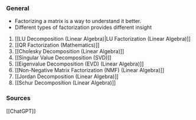 ### General
- Factorizing a matrix is a way to understand it better.
- Different types of factorization provides different insight

1. [[LU Decomposition (Linear Algebra)|LU Factorization (Linear Algebra)]]
2. [[QR Factorization (Mathematics)]]
3. [[Cholesky Decomposition (Linear Algebra)]]
4. [[Singular Value Decomposition (SVD)]]
5. [[Eigenvalue Decomposition (EVD) (Linear Algebra)]]
6. [[Non-Negative Matrix Factorization (NMF) (Linear Algebra)]]
7. [[Jordan Decomposition (Linear Algebra)]]
8. [[Schur Decomposition (Linear Algebra)]]


### Sources
[[ChatGPT]]